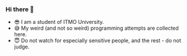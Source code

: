 ### Hi there 👋
- 😎 I am a student of ITMO University.
- 😅 My weird (and not so weird) programming attempts are collected here.
- 😇 Do not watch for especially sensitive people, and the rest - do not judge.

<!--
**vladutsenko/vladutsenko** is a ✨ _special_ ✨ repository because its `README.md` (this file) appears on your GitHub profile.

Here are some ideas to get you started:

- 🔭 I’m currently working on ...
- 🌱 I’m currently learning ...
- 👯 I’m looking to collaborate on ...
- 🤔 I’m looking for help with ...
- 💬 Ask me about ...
- 📫 How to reach me: ...
- 😄 Pronouns: ...
- ⚡ Fun fact: ...
-->
